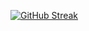 [![GitHub Streak](https://streak-stats.demolab.com?user=mamal72&theme=onedark&hide_border=true)](https://git.io/streak-stats)
